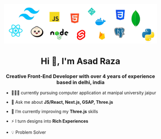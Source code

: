 ![Programming logos](./public/logos.png)

<h1 align="center">Hi 👋, I'm Asad Raza</h1>

<h3 align="center">Creative Front-End Developer with over 4 years of experience based in delhi, india</h3>

- 👨🏼‍🎓 currently pursuing computer application at manipal university jaipur

- 💬 Ask me about **JS/React, Next.js, GSAP, Three.js**
  
- 🌱 I’m currently improving my **Three.js** skills

- ⚡ I turn designs into **Rich Experiences**

- 💡 Problem Solver